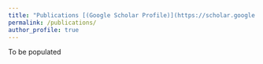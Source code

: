 ```yaml
---
title: "Publications [(Google Scholar Profile)](https://scholar.google.com/citations?user=EDNKqOcAAAAJ&hl=en)"
permalink: /publications/
author_profile: true
---
```


To be populated
